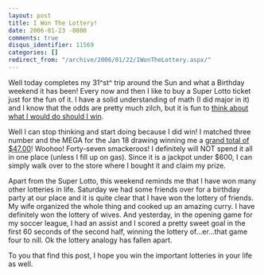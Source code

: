 ```yaml
---
layout: post
title: I Won The Lottery!
date: 2006-01-23 -0800
comments: true
disqus_identifier: 11569
categories: []
redirect_from: "/archive/2006/01/22/IWonTheLottery.aspx/"
---
```


Well today completes my 31^st^ trip around the Sun and what a Birthday
weekend it has been! Every now and then I like to buy a Super Lotto
ticket just for the fun of it. I have a solid understanding of math (I
did major in it) and I know that the odds are pretty much zilch, but it
is fun to [think about what I would do should I
win](https://haacked.com/archive/2004/03/09/242.aspx).

Well I can stop thinking and start doing because I did win! I matched
three number and the MEGA for the Jan 18 drawing winning me a [grand
total of
\$47.00](http://www.calottery.com/Games/SuperLottoPlus/WinningNumbers/default.htm?DrawNum=1961)!
Woohoo! Forty-seven smackeroos! I definitely will NOT spend it all in
one place (unless I fill up on gas). Since it is a jackpot under \$600,
I can simply walk over to the store where I bought it and claim my
prize.

Apart from the Super Lotto, this weekend reminds me that I have won many
other lotteries in life. Saturday we had some friends over for a
birthday party at our place and it is quite clear that I have won the
lottery of friends. My wife organized the whole thing and cooked up an
amazing curry. I have definitely won the lottery of wives. And
yesterday, in the opening game for my soccer league, I had an assist and
I scored a pretty sweet goal in the first 60 seconds of the second half,
winning the lottery of...er...that game four to nill. Ok the lottery
analogy has fallen apart.

To you that find this post, I hope you win the important lotteries in
your life as well.

